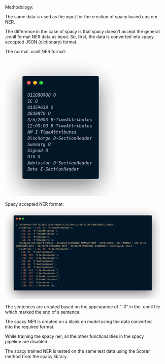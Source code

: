 Methodology:


The same data is used as the input for the creation of spacy based custom NER.

The difference in the case of spacy is that spacy doesn’t accept the general .conll format NER data as input. So, first, the data is converted into spacy accepted JSON (dictionary) format.

The normal .conll NER format: 

![NER_conll](NER_conll.png?raw=true "NER_conll")

Spacy accepted NER format:
![spacy_accepted_ner](spacy_accepted_ner.png?raw=true "spacy_accepted_ner")


The sentences are created based on the appearance of “. 0” in the .conll file which marked the end of a sentence.

The spacy NER is created on a blank en model using the data converted into the required format.

While training the spacy ner, all the other functionalities in the spacy pipeline are disabled.

The spacy trained NER is tested on the same test data using the Scorer method from the spacy library.
